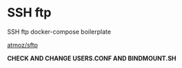 # SSH ftp
SSH ftp docker-compose boilerplate

[atmoz/sftp](https://github.com/atmoz/sftp)

**CHECK AND CHANGE USERS.CONF AND BINDMOUNT.SH**